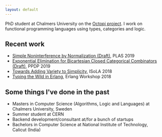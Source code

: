 ```yaml
---
layout: default
---
```


PhD student at Chalmers University on the [Octopi project](https://octopi.chalmers.se/). I work on functional programming languages using types, categories and logic.

## Recent work

* [Simple Noninterference by Normalization (Draft)](nibnbe.pdf), PLAS 2019
* [Exponential Elimination for Bicartesian Closed Categorical Combinators (Draft)](expelim.pdf), PPDP 2019
* [Towards Adding Variety to Simplicity](variety.pdf), ISoLA 2018
* [Typing the Wild in Erlang](ew18.pdf), Erlang Workshop 2018

## Some things I've done in the past
* Masters in Computer Science (Algorithms, Logic and Languages) at Chalmers University, Sweden
* Summer student at CERN
* Backend development/consultant at/for a bunch of startups
* Bachelors in Computer Science at National Institute of Technology, Calicut (India)
